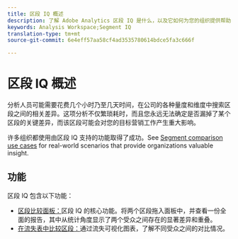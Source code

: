 ```yaml
---
title: 区段 IQ 概述
description: 了解 Adobe Analytics 区段 IQ 是什么，以及它如何为您的组织提供帮助。
keywords: Analysis Workspace;Segment IQ
translation-type: tm+mt
source-git-commit: 6e4eff57aa58cf4ad3535780614bdce5fa3c666f

---
```



# 区段 IQ 概述

分析人员可能需要花费几个小时乃至几天时间，在公司的各种量度和维度中搜索区段之间的相关差异。这项分析不仅繁琐耗时，而且您永远无法确定是否漏掉了某个区段的关键差异，而该区段可能会对您的目标营销工作产生重大影响。

许多组织都使用由区段 IQ 支持的功能取得了成功。See [Segment comparison use cases](c-panels/c-segment-comparison/segment-compare-use-cases.md) for real-world scenarios that provide organizations valuable insight.

## 功能

区段 IQ 包含以下功能：

* [区段比较面板：](c-panels/c-segment-comparison/segment-comparison.md)区段 IQ 的核心功能。将两个区段拖入面板中，并查看一份全面的报告，其中从统计角度显示了两个受众之间存在的显著差异和重叠。
* [在流失表中比较区段：](visualizations/fallout/compare-segments-fallout.md)通过流失可视化图表，了解不同受众之间的对比情况。
